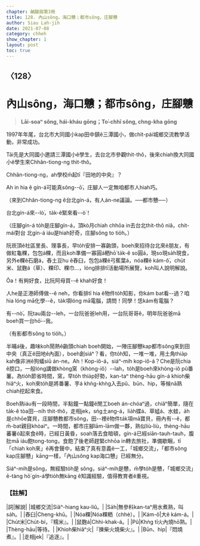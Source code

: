 ```yaml
---
chapter: 鹹酸甜第3冊
title: 128. 內山sông，海口戇；都市sông，庄腳戇
author: Siau Lah-jih
date: 2021-07-08
category: chheh
show_chapter: 1
layout: post
toc: true
---
```


## 〈128〉
# 內山sông，海口戇；都市sông，庄腳戇
> **Lāi-soaⁿ sông, hái-kháu gōng；To͘-chhī sông, chng-kha gōng**
 
1997年年尾，台北市大同國小kap田中鎮ê三潭國小，做chi̍t-pái城鄉交流教學活動，非常成功。

Tāi先是大同國小邀請三潭國小ê學生，去台北市參觀thit-thô，後來chiah換大同國小ê學生來Chhân-tiong-ng thit-thô。

Chhân-tiong-ng，ah學校m̄起tī『田地的中央』？

Ah in hia ê gín-á可能真sông--ō͘，庄腳人一定無咱都市人hiah巧。

（來到Chhân-tiong-ng ê台北gín-á，有人án-ne議論。──都市戇──）

台北gín-á來--lò͘，ta̍k-ê緊來看--ò͘！

（庄腳gín-á to̍h是庄腳gín-á，頂kò月chiah chhōa in去台北thit-thô niâ，chit-mái對台
北gín-á iáu是hiah好奇，庄腳sông to tio̍h。）

阮崁頂ê社區里長、理事長，早to̍h安排一寡齣頭，boeh來招待台北來ê朋友，有做紅龜粿，包包á粿，而且koh準備一寡圓á粞hō͘ ta̍k-ê so圓á，現so現sa̍h現食，另外e粿ê石磨á，舂土豆hu ê舂臼，包包á粿ê弓蕉葉á，nóa粿ê kám-ô͘，chu̍t米、鼠麴á（草）、粿印、粿巾…，lóng排排tī活動場所展覽，koh叫人說明解說。

Ŏa！有夠好食，比阮阿母買--ê khah好食！

人he是正港師傅做--ê neh，你看排tī hia ê物件to̍h知影，你kám bat看--過？咱hia lóng mā化學--ê，ta̍k項lóng mā電腦，請問！同學！恁kám有電腦？

有--nò͘，阮tau兩台--leh，一台阮爸爸leh用，一台阮哥哥ê，明年阮爸爸mā boeh買一台hō͘--我。

（有影都市sông to tio̍h。）

半晡á後，趣味koh鬧熱ê齣頭chiah boeh開始，一陣庄腳戇kap都市sông來到田中央（真正ê田地ê內面），boeh創siáⁿ？看，你to̍h知，一堆一堆，用土角thia̍p kah像非洲ê狗蟻siū án-ne。Ah！Kop-iô-á，siáⁿ-mih kop-iô-á？Che是阮chia ê腔口，一般lóng講做khòng窯（khòng-iô）--lah，to̍h是boeh來khòng-iô pû番薯。為tio̍h節省時間，窯，早to̍h thia̍p好勢，kan-taⁿ thèng-hāu gín-á khioh柴hiâⁿ火，koh來to̍h是將番薯、芋á khǹg-khǹg入去pû、būn、hip，等候nā熟chiah挖起來食。

Boeh熟iáu有一段時間，半點鐘一點鐘ê閒工boeh án-chóaⁿ過，chiâⁿ簡單，隨在ta̍k-ê tòa田--ni̍h thit-thô，走相jek，sńg土ang-á，lia̍h蝶á、草蜢á、水蛙，a̍h是chhōe寶貝，庄腳戇教都市sông，田--裡ê物件ta̍k項mā寶貝，冊內有--ê，都m̄-bat親目khòaiⁿ。一時間，都市庄腳lām-lām做一夥，熟似liù-liù，thèng-hāu蕃薯ó͘起來食ê時，已經日黃昏，soah落去食暗頓，gín-á已經siān-tauh-tauh，腹肚mā iáu飽tong-tong，食飽了後老師趕緊chhōa in轉去旅社，準備歇睏，tī「chiah koh來」ê再會聲中，結束了真有意義ê一工，「城鄉交流」，「都市sông kap庄腳戇」kāng一樣，「內山sông kap海口戇」已經無分。

Siáⁿ-mih是sông，無經驗to̍h是 sông，siáⁿ-mih是戇，m̄學to̍h是戇，「城鄉交流」ē-tàng hō͘ gín-á學tio̍h無kāng ê知識經驗，值得教育者ê重視。

 
### 【註解】

|詞|解說|
|城鄉交流|Siâⁿ-hiang kau-liû。|
|Sa̍h|無參料kan-taⁿ用水煮熟，叫sa̍h。|
|舂臼|Cheng-khū。|
|Nóa粿|Nóa粿粞（chhè）。|
|Kám-ô͘|大ê kám-á。|
|Chu̍t米|Chu̍t-bí，『糯米』。|
|鼠麴á|Chhì-khak-á。|
|Pû|Khǹg tī火內燒hō͘熟。|
|Thèng-hāu|等待。|
|Khioh柴hiâⁿ火|『揀柴火燒柴火』。|
|Būn、hip|『悶燒煮』。|
|走相jek|『追逐』。|
